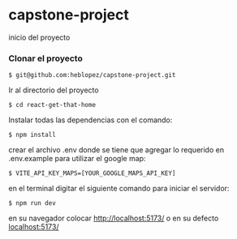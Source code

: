# capstone-project

inicio del proyecto

### Clonar el proyecto
```
$ git@github.com:heblopez/capstone-project.git
```
Ir al directorio del proyecto
```
$ cd react-get-that-home
```
Instalar todas las dependencias con el comando:
```
$ npm install
```
crear el archivo .env donde se tiene que agregar lo requerido en .env.example para utilizar el google map:
```
$ VITE_API_KEY_MAPS=[YOUR_GOOGLE_MAPS_API_KEY]
```
en el terminal digitar el siguiente comando para iniciar el servidor:
```
$ npm run dev
```
en su navegador colocar [http://localhost:5173/](http://localhost:5173/) o en su defecto [localhost:5173/](http://localhost:5173/)
